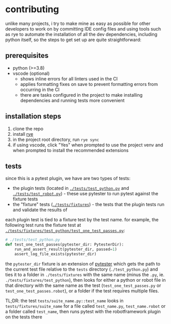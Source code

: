 # contributing

unlike many projects, i try to make mine as easy as possible for other developers to work on by committing IDE config files and using tools such as rye to automate the installation of all the dev dependencies, including python itself, so the steps to get set up are quite straightforward:

## prerequisites

- python (>=3.8)
- vscode (optional)
  - shows inline errors for all linters used in the CI
  - applies formatting fixes on save to prevent formatting errors from occurring in the CI
  - there are tasks configured in the project to make installing dependencies and running tests more convenient

## installation steps

1. clone the repo
2. install [rye](https://rye-up.com/guide/installation/)
3. in the project root directory, run `rye sync`
4. if using vscode, click "Yes" when prompted to use the project venv and when prompted to install the recommended extensions

## tests

since this is a pytest plugin, we have are two types of tests:

- the plugin tests (located in [`./tests/test_python.py`](./tests/test_python.py) and [`./tests/test_robot.py`](./tests/test_robot.py)) - these use pytester to run pytest against the fixture tests
- the "fixture" tests ([`./tests/fixtures`](./tests/fixtures)) - the tests that the plugin tests run and validate the results of

each plugin test is tied to a fixture test by the test name. for example, the following test runs the fixture test at [`./tests/fixtures/test_python/test_one_test_passes.py`](./tests/fixtures/test_python/test_one_test_passes.py):

```py
# ./tests/test_python.py
def test_one_test_passes(pytester_dir: PytesterDir):
    run_and_assert_result(pytester_dir, passed=1)
    assert_log_file_exists(pytester_dir)
```

the `pytester_dir` fixture is an extension of [pytester](https://docs.pytest.org/en/7.1.x/reference/reference.html#pytester) which gets the path to the current test file relative to the `tests` directory (`./test_python.py`) and ties it to a folder in `./tests/fixtures` with the same name (minus the `.py`, ie. `./tests/fixtures/test_python`), then looks for either a python or robot file in that directory with the same name as the test (`test_one_test_passes.py` or `test_one_test_passes.robot`), or a folder if the test requires multiple files.

TL;DR: the test `tests/suite_name.py::test_name` looks in `tests/fixtures/suite_name` for a file called `test_name.py`, `test_name.robot` or a folder called `test_name`, then runs pytest with the robotframework plugin on the tests there
